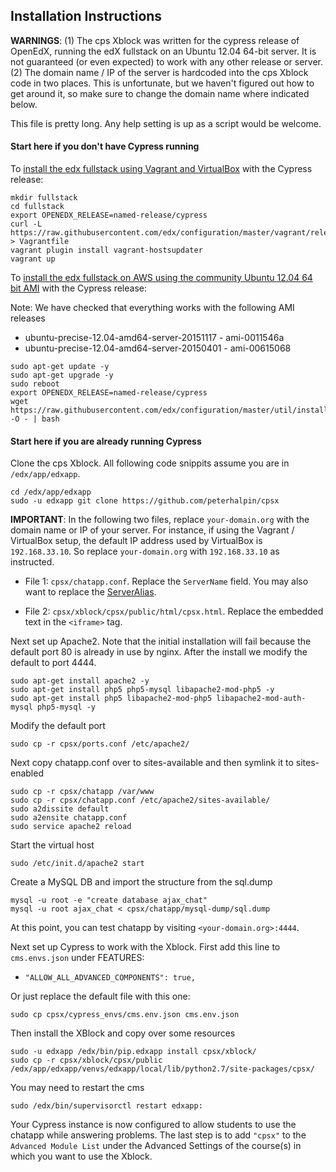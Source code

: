
## Installation Instructions

**WARNINGS**: (1) The cps Xblock was written for the cypress release of OpenEdX, running the edX fullstack on an Ubuntu 12.04 64-bit server. It is not guaranteed (or even expected) to work with any other release or server. (2) The domain name / IP of the server is hardcoded into the cps Xblock code in two places. This is unfortunate, but we haven't figured out how to get around it, so make sure to change the domain name where indicated below.

This file is pretty long. Any help setting is up as a script would be welcome.

#### Start here if you don't have Cypress running

To [install the edx fullstack using Vagrant and VirtualBox]( https://github.com/edx/configuration/wiki/edx-Full-stack--installation-using-Vagrant-Virtualbox) with the Cypress release:

```
mkdir fullstack
cd fullstack
export OPENEDX_RELEASE=named-release/cypress
curl -L https://raw.githubusercontent.com/edx/configuration/master/vagrant/release/fullstack/Vagrantfile > Vagrantfile
vagrant plugin install vagrant-hostsupdater
vagrant up
```

To [install the edx fullstack on AWS using the community Ubuntu 12.04 64 bit AMI](https://github.com/edx/configuration/wiki/edX-Ubuntu-12.04-64-bit-Installation) with the Cypress release:  

Note: We have checked that everything works with the following AMI releases
   * ubuntu-precise-12.04-amd64-server-20151117 - ami-0011546a
   * ubuntu-precise-12.04-amd64-server-20150401 - ami-00615068

```
sudo apt-get update -y
sudo apt-get upgrade -y
sudo reboot
export OPENEDX_RELEASE=named-release/cypress
wget https://raw.githubusercontent.com/edx/configuration/master/util/install/sandbox.sh -O - | bash
```

#### Start here if you are already running Cypress

Clone the cps Xblock. All following code snippits assume you are in `/edx/app/edxapp`.
```
cd /edx/app/edxapp
sudo -u edxapp git clone https://github.com/peterhalpin/cpsx
```

**IMPORTANT**: In the following two files, replace `your-domain.org` with the domain name or IP of your server. For instance, if using the Vagrant / VirtualBox setup, the default IP address used by VirtualBox is `192.168.33.10`. So replace `your-domain.org` with `192.168.33.10` as instructed.

* File 1: `cpsx/chatapp.conf`. Replace the `ServerName` field. You may also want to replace the [ServerAlias](http://httpd.apache.org/docs/2.2/mod/core.html#serveralias).

* File 2: `cpsx/xblock/cpsx/public/html/cpsx.html`. Replace the embedded text in the `<iframe>` tag.

Next set up Apache2. Note that the initial installation will fail because the default port 80 is already in use by nginx.  After the install we modify the default to port 4444.
```
sudo apt-get install apache2 -y
sudo apt-get install php5 php5-mysql libapache2-mod-php5 -y
sudo apt-get install php5 libapache2-mod-php5 libapache2-mod-auth-mysql php5-mysql -y
```

Modify the default port
```
sudo cp -r cpsx/ports.conf /etc/apache2/
```

Next copy chatapp.conf over to sites-available and then symlink it to sites-enabled
```
sudo cp -r cpsx/chatapp /var/www
sudo cp -r cpsx/chatapp.conf /etc/apache2/sites-available/
sudo a2dissite default
sudo a2ensite chatapp.conf
sudo service apache2 reload
```

Start the virtual host
```
sudo /etc/init.d/apache2 start
```

Create a MySQL DB and import the structure from the sql.dump
```
mysql -u root -e "create database ajax_chat"
mysql -u root ajax_chat < cpsx/chatapp/mysql-dump/sql.dump
```

At this point, you can test chatapp by visiting `<your-domain.org>:4444`.

Next set up Cypress to work with the Xblock. First add this line to `cms.envs.json` under FEATURES:

* `"ALLOW_ALL_ADVANCED_COMPONENTS": true,`

Or just replace the default file with this one:
```
sudo cp cpsx/cypress_envs/cms.env.json cms.env.json
```

Then install the XBlock and copy over some resources
```
sudo -u edxapp /edx/bin/pip.edxapp install cpsx/xblock/
sudo cp -r cpsx/xblock/cpsx/public /edx/app/edxapp/venvs/edxapp/local/lib/python2.7/site-packages/cpsx/
```

You may need to restart the cms
```
sudo /edx/bin/supervisorctl restart edxapp:
```

Your Cypress instance is now configured to allow students to use the chatapp while answering problems. The last step is to add `"cpsx"` to the `Advanced Module List` under the Advanced Settings of the course(s) in which you want to use the Xblock. 
